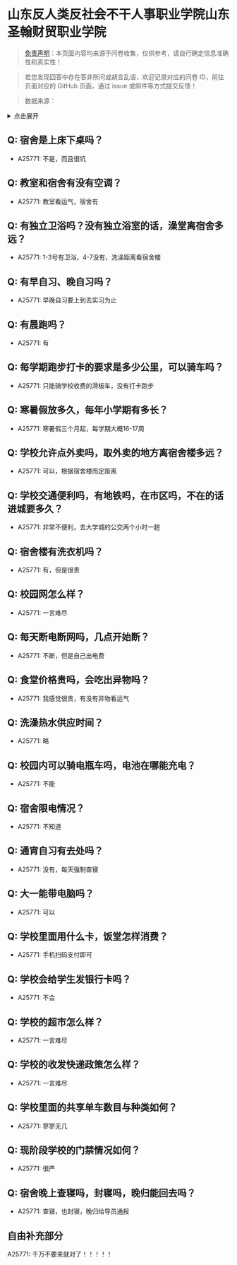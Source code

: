 # 山东反人类反社会不干人事职业学院山东圣翰财贸职业学院

> [免责声明](https://colleges.chat/#_3)：本页面内容均来源于问卷收集，仅供参考，请自行确定信息准确性和真实性！

> 若您发现回答中存在答非所问或胡言乱语，欢迎记录对应的问卷 ID，前往页面对应的 GitHub 页面，通过 issue 或邮件等方式提交反馈！

> 数据来源：

<details><summary>点击展开</summary>
<ul>
<li>A25771: 匿名 (2024 年 07 月)</li>
</ul>
</details>

## Q: 宿舍是上床下桌吗？

- A25771: 不是，而且很坑

## Q: 教室和宿舍有没有空调？

- A25771: 教室看运气，宿舍有

## Q: 有独立卫浴吗？没有独立浴室的话，澡堂离宿舍多远？

- A25771: 1-3号有卫浴，4-7没有，洗澡距离看宿舍楼

## Q: 有早自习、晚自习吗？

- A25771: 早晚自习要上到去实习为止

## Q: 有晨跑吗？

- A25771: 有

## Q: 每学期跑步打卡的要求是多少公里，可以骑车吗？

- A25771: 只能骑学校收费的滑板车，没有打卡跑步

## Q: 寒暑假放多久，每年小学期有多长？

- A25771: 寒暑假三个月起，每学期大概16-17周

## Q: 学校允许点外卖吗，取外卖的地方离宿舍楼多远？

- A25771: 可以，根据宿舍楼而定距离

## Q: 学校交通便利吗，有地铁吗，在市区吗，不在的话进城要多久？

- A25771: 非常不便利，去大学城的公交两个小时一趟

## Q: 宿舍楼有洗衣机吗？

- A25771: 有，但是很贵

## Q: 校园网怎么样？

- A25771: 一言难尽

## Q: 每天断电断网吗，几点开始断？

- A25771: 不断，但是自己出电费

## Q: 食堂价格贵吗，会吃出异物吗？

- A25771: 我感觉很贵，有没有异物看运气

## Q: 洗澡热水供应时间？

- A25771: 略

## Q: 校园内可以骑电瓶车吗，电池在哪能充电？

- A25771: 不能

## Q: 宿舍限电情况？

- A25771: 不知道

## Q: 通宵自习有去处吗？

- A25771: 没有，每天强制查寝

## Q: 大一能带电脑吗？

- A25771: 可以

## Q: 学校里面用什么卡，饭堂怎样消费？

- A25771: 手机扫码支付即可

## Q: 学校会给学生发银行卡吗？

- A25771: 不会

## Q: 学校的超市怎么样？

- A25771: 一言难尽

## Q: 学校的收发快递政策怎么样？

- A25771: 一言难尽

## Q: 学校里面的共享单车数目与种类如何？

- A25771: 寥寥无几

## Q: 现阶段学校的门禁情况如何？

- A25771: 很严

## Q: 宿舍晚上查寝吗，封寝吗，晚归能回去吗？

- A25771: 查寝，也封寝，晚归给导员通报

## 自由补充部分

A25771: 千万不要来就对了！！！！！